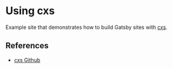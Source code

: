 # Using cxs

Example site that demonstrates how to build Gatsby sites with
[cxs](https://github.com/cxs-css/cxs).

## References

- [cxs Github](https://github.com/cxs-css/cxs)
